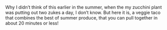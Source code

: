 Why I didn’t think of this earlier in the summer, when the my zucchini plant was putting out two zukes a day, I don’t know. But here it is, a veggie taco that combines the best of summer produce, that you can pull together in about 20 minutes or less!